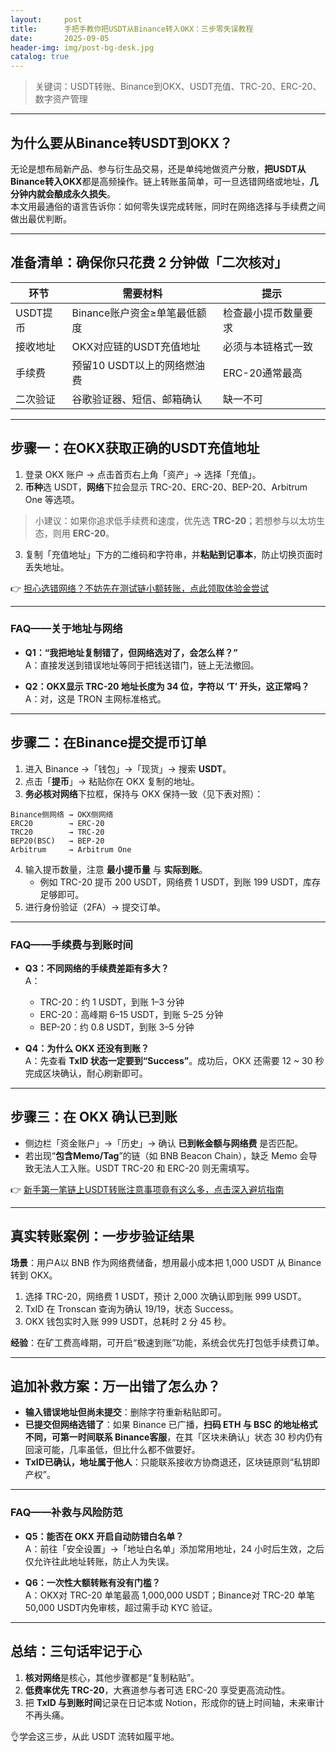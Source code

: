```yaml
---
layout:     post
title:      手把手教你把USDT从Binance转入OKX：三步零失误教程
date:       2025-09-05
header-img: img/post-bg-desk.jpg
catalog: true
---
```


> 关键词：USDT转账、Binance到OKX、USDT充值、TRC-20、ERC-20、数字资产管理

---

## 为什么要从Binance转USDT到OKX？

无论是想布局新产品、参与衍生品交易，还是单纯地做资产分散，**把USDT从Binance转入OKX**都是高频操作。链上转账虽简单，可一旦选错网络或地址，**几分钟内就会酿成永久损失**。  
本文用最通俗的语言告诉你：如何零失误完成转账，同时在网络选择与手续费之间做出最优判断。

---

## 准备清单：确保你只花费 2 分钟做「二次核对」

| 环节 | 需要材料 | 提示 |
|---|---|---|
| USDT提币 | Binance账户资金≥单笔最低额度 | 检查最小提币数量要求 |
| 接收地址 | OKX对应链的USDT充值地址 | 必须与本链格式一致 |
| 手续费 | 预留10 USDT以上的网络燃油费 | ERC-20通常最高 |
| 二次验证 | 谷歌验证器、短信、邮箱确认 | 缺一不可 |

---

## 步骤一：在OKX获取正确的USDT充值地址

1. 登录 OKX 账户 → 点击首页右上角「资产」→ 选择「充值」。  
2. **币种**选 USDT，**网络**下拉会显示 TRC-20、ERC-20、BEP-20、Arbitrum One 等选项。

> 小建议：如果你追求低手续费和速度，优先选 **TRC-20**；若想参与以太坊生态，则用 **ERC-20**。

3. 复制「充值地址」下方的二维码和字符串，并**粘贴到记事本**，防止切换页面时丢失地址。

👉 [担心选错网络？不妨先在测试链小额转账，点此领取体验金尝试](https://okxdog.com/)

---

### FAQ——关于地址与网络

- **Q1：“我把地址复制错了，但网络选对了，会怎么样？”**  
  A：直接发送到错误地址等同于把钱送错门，链上无法撤回。

- **Q2：OKX显示 TRC-20 地址长度为 34 位，字符以 ‘T’ 开头，这正常吗？**  
  A：对，这是 TRON 主网标准格式。

---

## 步骤二：在Binance提交提币订单

1. 进入 Binance →「钱包」→「现货」→ 搜索 **USDT**。  
2. 点击「**提币**」→ 粘贴你在 OKX 复制的地址。  
3. **务必核对网络**下拉框，保持与 OKX 保持一致（见下表对照）：

```
Binance侧网络 → OKX侧网络
ERC20        → ERC-20
TRC20        → TRC-20
BEP20(BSC)   → BEP-20
Arbitrum     → Arbitrum One
```

4. 输入提币数量，注意 **最小提币量** 与 **实际到账**。  
   - 例如 TRC-20 提币 200 USDT，网络费 1 USDT，到账 199 USDT，库存足够即可。
5. 进行身份验证（2FA）→ 提交订单。

---

### FAQ——手续费与到账时间

- **Q3：不同网络的手续费差距有多大？**  
  A：  
  - TRC-20：约 1 USDT，到账 1–3 分钟  
  - ERC-20：高峰期 6–15 USDT，到账 5–25 分钟  
  - BEP-20：约 0.8 USDT，到账 3–5 分钟  

- **Q4：为什么 OKX 还没有到账？**  
  A：先查看 **TxID 状态一定要到“Success”**。成功后，OKX 还需要 12 ~ 30 秒完成区块确认，耐心刷新即可。

---

## 步骤三：在 OKX 确认已到账

- 侧边栏「资金账户」→「历史」→ 确认 **已到帐金额与网络费** 是否匹配。  
- 若出现“**包含Memo/Tag**”的链（如 BNB Beacon Chain），缺乏 Memo 会导致无法人工入账。USDT TRC-20 和 ERC-20 则无需填写。

👉 [新手第一笔链上USDT转账注意事项竟有这么多，点击深入避坑指南](https://okxdog.com/)

---

## 真实转账案例：一步步验证结果

**场景**：用户A以 BNB 作为网络费储备，想用最小成本把 1,000 USDT 从 Binance 转到 OKX。

1. 选择 TRC-20，网络费 1 USDT，预计 2,000 次确认即到账 999 USDT。  
2. TxID 在 Tronscan 查询为确认 19/19，状态 Success。  
3. OKX 钱包实时入账 999 USDT，总耗时 2 分 45 秒。  

**经验**：在矿工费高峰期，可开启“极速到账”功能，系统会优先打包低手续费订单。

---

## 追加补救方案：万一出错了怎么办？

- **输入错误地址但尚未提交**：删除字符重新粘贴即可。  
- **已提交但网络选错了**：如果 Binance 已广播，**扫码 ETH 与 BSC 的地址格式不同，可第一时间联系 Binance客服**，在其「区块未确认」状态 30 秒内仍有回滚可能，几率虽低，但比什么都不做要好。  
- **TxID已确认，地址属于他人**：只能联系接收方协商退还，区块链原则“私钥即产权”。

---

### FAQ——补救与风险防范

- **Q5：能否在 OKX 开启自动防错白名单？**  
  A：前往「安全设置」→「地址白名单」添加常用地址，24 小时后生效，之后仅允许往此地址转账，防止人为失误。

- **Q6：一次性大额转账有没有门槛？**  
  A：OKX对 TRC-20 单笔最高 1,000,000 USDT；Binance对 TRC-20 单笔 50,000 USDT内免审核，超过需手动 KYC 验证。

---

## 总结：三句话牢记于心

1. **核对网络**是核心，其他步骤都是“复制粘贴”。  
2. **低费率优先 TRC-20**，大赛道参与者可选 ERC-20 享受更高流动性。  
3. 把 **TxID 与到账时间**记录在日记本或 Notion，形成你的链上时间轴，未来审计不再头痛。

👌学会这三步，从此 USDT 流转如履平地。